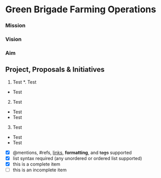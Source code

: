 # Green Brigade Farming Operations

### Mission

### Vision

### Aim

## Project, Proposals & Initiatives

1. Test
*. Test
* Test
2. Test
 * Test
 * Test
3. Test
* Test
* Test

- [x] @mentions, #refs, [links](), **formatting**, and <del>tags</del> supported
- [x] list syntax required (any unordered or ordered list supported)
- [x] this is a complete item
- [ ] this is an incomplete item
